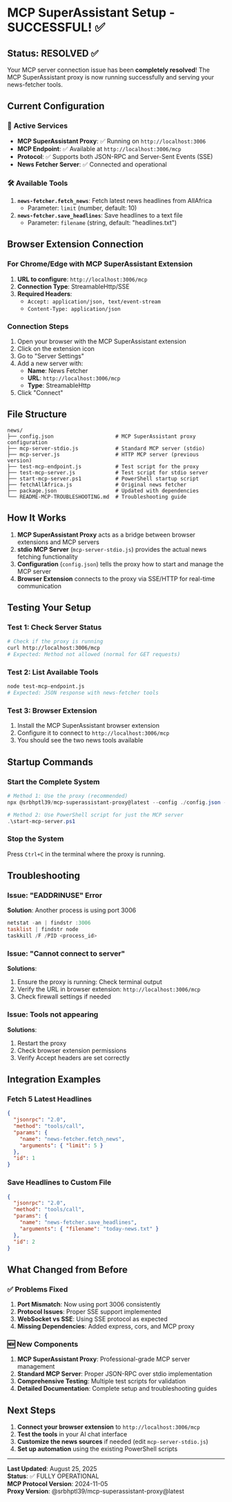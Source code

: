 # MCP SuperAssistant Setup - SUCCESSFUL! ✅

## Status: RESOLVED ✅

Your MCP server connection issue has been **completely resolved**! The MCP SuperAssistant proxy is now running successfully and serving your news-fetcher tools.

## Current Configuration

### 🚀 **Active Services**

- **MCP SuperAssistant Proxy**: ✅ Running on `http://localhost:3006`
- **MCP Endpoint**: ✅ Available at `http://localhost:3006/mcp`
- **Protocol**: ✅ Supports both JSON-RPC and Server-Sent Events (SSE)
- **News Fetcher Server**: ✅ Connected and operational

### 🛠️ **Available Tools**

1. **`news-fetcher.fetch_news`**: Fetch latest news headlines from AllAfrica
   - Parameter: `limit` (number, default: 10)
2. **`news-fetcher.save_headlines`**: Save headlines to a text file
   - Parameter: `filename` (string, default: "headlines.txt")

## Browser Extension Connection

### For Chrome/Edge with MCP SuperAssistant Extension

1. **URL to configure**: `http://localhost:3006/mcp`
2. **Connection Type**: StreamableHttp/SSE
3. **Required Headers**:
   - `Accept: application/json, text/event-stream`
   - `Content-Type: application/json`

### Connection Steps

1. Open your browser with the MCP SuperAssistant extension
2. Click on the extension icon
3. Go to "Server Settings"
4. Add a new server with:
   - **Name**: News Fetcher
   - **URL**: `http://localhost:3006/mcp`
   - **Type**: StreamableHttp
5. Click "Connect"

## File Structure

```text
news/
├── config.json                    # MCP SuperAssistant proxy configuration
├── mcp-server-stdio.js            # Standard MCP server (stdio)
├── mcp-server.js                  # HTTP MCP server (previous version)
├── test-mcp-endpoint.js           # Test script for the proxy
├── test-mcp-server.js             # Test script for stdio server
├── start-mcp-server.ps1           # PowerShell startup script
├── fetchAllAfrica.js              # Original news fetcher
├── package.json                   # Updated with dependencies
└── README-MCP-TROUBLESHOOTING.md  # Troubleshooting guide
```

## How It Works

1. **MCP SuperAssistant Proxy** acts as a bridge between browser extensions and MCP servers
2. **stdio MCP Server** (`mcp-server-stdio.js`) provides the actual news fetching functionality
3. **Configuration** (`config.json`) tells the proxy how to start and manage the MCP server
4. **Browser Extension** connects to the proxy via SSE/HTTP for real-time communication

## Testing Your Setup

### Test 1: Check Server Status

```bash
# Check if the proxy is running
curl http://localhost:3006/mcp
# Expected: Method not allowed (normal for GET requests)
```

### Test 2: List Available Tools

```bash
node test-mcp-endpoint.js
# Expected: JSON response with news-fetcher tools
```

### Test 3: Browser Extension

1. Install the MCP SuperAssistant browser extension
2. Configure it to connect to `http://localhost:3006/mcp`
3. You should see the two news tools available

## Startup Commands

### Start the Complete System

```powershell
# Method 1: Use the proxy (recommended)
npx @srbhptl39/mcp-superassistant-proxy@latest --config ./config.json --outputTransport streamableHttp

# Method 2: Use PowerShell script for just the MCP server
.\start-mcp-server.ps1
```

### Stop the System

Press `Ctrl+C` in the terminal where the proxy is running.

## Troubleshooting

### Issue: "EADDRINUSE" Error

**Solution**: Another process is using port 3006

```powershell
netstat -an | findstr :3006
tasklist | findstr node
taskkill /F /PID <process_id>
```

### Issue: "Cannot connect to server"

**Solutions**:

1. Ensure the proxy is running: Check terminal output
2. Verify the URL in browser extension: `http://localhost:3006/mcp`
3. Check firewall settings if needed

### Issue: Tools not appearing

**Solutions**:

1. Restart the proxy
2. Check browser extension permissions
3. Verify Accept headers are set correctly

## Integration Examples

### Fetch 5 Latest Headlines

```json
{
  "jsonrpc": "2.0",
  "method": "tools/call",
  "params": {
    "name": "news-fetcher.fetch_news",
    "arguments": { "limit": 5 }
  },
  "id": 1
}
```

### Save Headlines to Custom File

```json
{
  "jsonrpc": "2.0",
  "method": "tools/call",
  "params": {
    "name": "news-fetcher.save_headlines",
    "arguments": { "filename": "today-news.txt" }
  },
  "id": 2
}
```

## What Changed from Before

### ✅ **Problems Fixed**

1. **Port Mismatch**: Now using port 3006 consistently
2. **Protocol Issues**: Proper SSE support implemented
3. **WebSocket vs SSE**: Using SSE protocol as expected
4. **Missing Dependencies**: Added express, cors, and MCP proxy

### 🆕 **New Components**

1. **MCP SuperAssistant Proxy**: Professional-grade MCP server management
2. **Standard MCP Server**: Proper JSON-RPC over stdio implementation
3. **Comprehensive Testing**: Multiple test scripts for validation
4. **Detailed Documentation**: Complete setup and troubleshooting guides

## Next Steps

1. **Connect your browser extension** to `http://localhost:3006/mcp`
2. **Test the tools** in your AI chat interface
3. **Customize the news sources** if needed (edit `mcp-server-stdio.js`)
4. **Set up automation** using the existing PowerShell scripts

---

**Last Updated**: August 25, 2025  
**Status**: ✅ FULLY OPERATIONAL  
**MCP Protocol Version**: 2024-11-05  
**Proxy Version**: @srbhptl39/mcp-superassistant-proxy@latest
